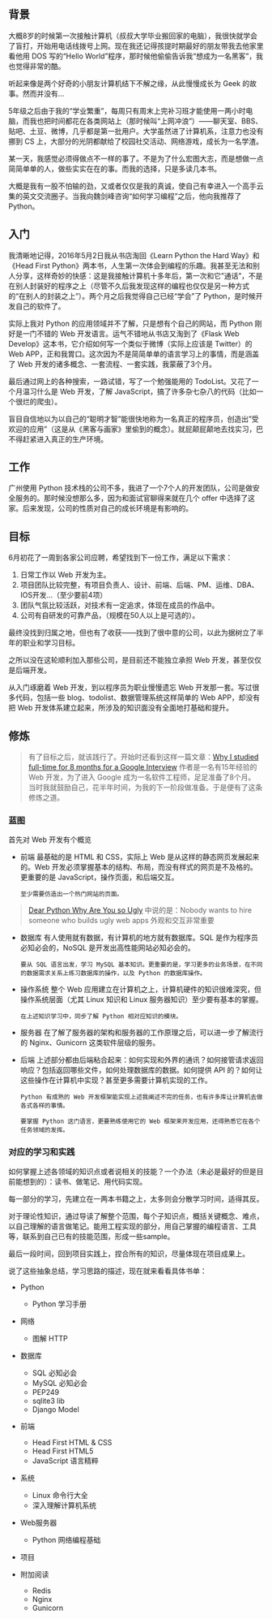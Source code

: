 ## 背景

大概8岁的时候第一次接触计算机（叔叔大学毕业搬回家的电脑），我很快就学会了盲打，开始用电话线拨号上网。现在我还记得孩提时期最好的朋友带我去他家里看他用 DOS 写的“Hello World”程序，那时候他偷偷告诉我“想成为一名黑客”，我也觉得非常的酷。

听起来像是两个好奇的小朋友计算机结下不解之缘，从此慢慢成长为 Geek 的故事。然而并没有...

5年级之后由于我的“学业繁重”，每周只有周末上完补习班才能使用一两小时电脑，而我也把时间都花在各类网站上（那时候叫“上网冲浪”）——聊天室、BBS、贴吧、土豆、微博，几乎都是第一批用户。大学虽然进了计算机系，注意力也没有挪到 CS 上，大部分的光阴都献给了校园社交活动、网络游戏，成长为一名学渣。

某一天，我感觉必须得做点不一样的事了。不是为了什么宏图大志，而是想做一点简简单单的人，做些实实在在的事。而我的选择，只是多读几本书。

大概是我有一股不怕输的劲，又或者仅仅是我的真诚，使自己有幸进入一个高手云集的英文交流圈子。当我向魏剑峰咨询“如何学习编程”之后，他向我推荐了 Python。

## 入门

我清晰地记得，2016年5月2日我从书店淘回《Learn Python the Hard Way》和《Head First Python》两本书，人生第一次体会到编程的乐趣。我甚至无法和别人分享，这样奇妙的快感：这是我接触计算机十多年后，第一次和它”通话”，不是在别人封装好的程序之上（尽管不久后我发现这样的编程也仅仅是另一种方式的“在别人的封装之上”）。两个月之后我觉得自己已经“学会”了 Python，是时候开发自己的软件了。

实际上我对 Python 的应用领域并不了解，只是想有个自己的网站，而 Python 刚好是一门不错的 Web 开发语言。运气不错地从书店又淘到了《Flask Web Develop》这本书，它介绍如何写一个类似于微博（实际上应该是 Twitter）的 Web APP，正和我胃口。这次因为不是简简单单的语言学习上的事情，而是涵盖了 Web 开发的诸多概念、一套流程、一套实践，我蒙蔽了3个月。

最后通过网上的各种搜索，一路试错，写了一个勉强能用的 TodoList。又花了一个月温习什么是 Web 开发，了解 JavaScript，搞了许多杂七杂八的代码（比如一个很烂的爬虫）。

盲目自信地以为以自己的“聪明才智”能很快地称为一名真正的程序员，创造出”受欢迎的应用”（这是从《黑客与画家》里偷到的概念）。就屁颠屁颠地去找实习，巴不得赶紧进入真正的生产环境。

## 工作

广州使用 Python 技术栈的公司不多，我进了一个7个人的开发团队，公司是做安全服务的。那时候没想那么多，因为和面试官聊得来就在几个 offer 中选择了这家。后来发现，公司的性质对自己的成长环境是有影响的。

## 目标

6月初花了一周到各家公司应聘，希望找到下一份工作，满足以下需求：
1. 日常工作以 Web 开发为主。
2. 项目团队比较完整，有项目负责人、设计、前端、后端、PM、运维、DBA、IOS开发…（至少要前4项）
3. 团队气氛比较活跃，对技术有一定追求，体现在成员的作品中。
4. 公司有自研发的可靠产品，（规模在50人以上是可选的）。


最终没找到归属之地，但也有了收获——找到了很中意的公司，以此为据树立了半年的职业和学习目标。


之所以没在这轮顺利加入那些公司，是目前还不能独立承担 Web 开发，甚至仅仅是后端开发。


从入门琢磨着 Web 开发，到以程序员为职业慢慢遗忘 Web 开发那一套。写过很多代码，包括一些 blog、todolist、数据管理系统这样简单的 Web APP，却没有把 Web 开发体系建立起来，所涉及的知识面没有全面地打基础和提升。

## 修炼
> 有了目标之后，就该践行了。开始时还看到这样一篇文章：[Why I studied full-time for 8 months for a Google Interview](https://medium.freecodecamp.org/why-i-studied-full-time-for-8-months-for-a-google-interview-cc662ce9bb13)
> 作者是一名有15年经验的 Web 开发，为了进入 Google 成为一名软件工程师，足足准备了8个月。
> 当时我就鼓励自己，花半年时间，为我的下一阶段做准备。于是便有了这条修炼之道。

### 蓝图

首先对 Web 开发有个概览

- 前端
      最基础的是 HTML 和 CSS，实际上 Web 是从这样的静态网页发展起来的。Web 开发必须掌握基本的结构、布局，而没有样式的网页是不及格的。更重要的是 JavaScript，操作页面，和后端交互。

      至少需要仿造出一个热门网站的页面。
>   [Dear Python Why Are You so Ugly](http://grokcode.com/746/dear-python-why-are-you-so-ugly/) 中说的是：Nobody wants to hire someone who builds ugly web apps
>   外观和交互非常重要

- 数据库
      有人使用就有数据，有计算机的地方就有数据库。SQL 是作为程序员必知必会的，NoSQL 是开发出高性能网站必知必会的。

      要从 SQL 语言出发，学习 MySQL 基本知识。更重要的是，学习更多的业务场景，在不同的数据需求关系上练习数据库的操作，以及 Python 的数据库操作。

- 操作系统
      整个 Web 应用建立在计算机之上，计算机硬件的知识很难深究，但操作系统层面（尤其 Linux 知识和 Linux 服务器知识）至少要有基本的掌握。

      在上述知识学习中，同步了解 Python 相对应知识的模块。

- 服务器
      在了解了服务器的架构和服务器的工作原理之后，可以进一步了解流行的 Nginx、Gunicorn 这类软件层级的服务。

- 后端
      上述部分都由后端粘合起来：如何实现和外界的通讯？如何接管请求返回响应？包括返回哪些文件，如何处理数据库的数据。如何提供 API 的？如何让这些操作在计算机中实现？甚至更多需要计算机实现的工作。

      Python 有成熟的 Web 开发框架能实现上述我阐述不完的任务，也有许多库让计算机去做各式各样的事情。

      要掌握 Python 这门语言，更要熟练使用它的 Web 框架来开发应用，还得熟悉它在各个任务领域的发挥。

### 对应的学习和实践

如何掌握上述各领域的知识点或者说相关的技能？一个办法（未必是最好的但是目前能想到的）：读书、做笔记、用代码实现。

每一部分的学习，先建立在一两本书籍之上，太多则会分散学习时间，适得其反。

对于理论性知识，通过导读了解整个范围，每个子知识点，概括关键概念、难点，以自己理解的语言做笔记。能用工程实现的部分，用自己掌握的编程语言、工具等，联系到自己已有的技能范围，形成一些sample。

最后一段时间，回到项目实践上，捏合所有的知识，尽量体现在项目成果上。

说了这些抽象总结，学习思路的描述，现在就来看看具体书单：

- Python
    - Python 学习手册
- 网络
    - 图解 HTTP
- 数据库
    - SQL 必知必会
    - MySQL 必知必会
    - PEP249
    - sqlite3 lib
    - Django Model
- 前端
    - Head First HTML & CSS
    - Head First HTML5
    - JavaScript 语言精粹
- 系统
    - Linux 命令行大全
    - 深入理解计算机系统
- Web服务器
    - Python 网络编程基础
- 项目

- 附加阅读
    - Redis
    - Nginx
    - Gunicorn
